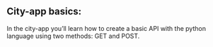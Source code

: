 ## City-app basics:
In the city-app you’ll learn how to create a basic API with the python language using two methods: GET and POST.   
